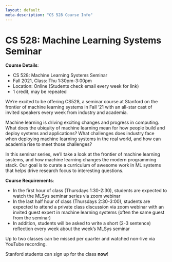 ```yaml
---
layout: default
meta-description: "CS 528 Course Info"
---
```


# CS 528: Machine Learning Systems Seminar

**Course Details**:
* CS 528: Machine Learning Systems Seminar
* Fall 2021, Class: Thu 1:30pm-3:00pm
* Location: Online (Students check email every week for link)
* 1 credit, may be repeated

We’re excited to be offering CS528, a seminar course at Stanford on the frontier of machine learning systems in Fall ‘21 with an all-star cast of invited speakers every week from industry and academia.

Machine learning is driving exciting changes and progress in computing. What does the ubiquity of machine learning mean for how people build and deploy systems and applications? What challenges does industry face when deploying machine learning systems in the real world, and how can academia rise to meet those challenges?

In this seminar series, we’ll take a look at the frontier of machine learning systems, and how machine learning changes the modern programming stack. Our goal is to curate a curriculum of awesome work in ML systems that helps drive research focus to interesting questions.

**Course Requirements**:
* In the first hour of class (Thursdays 1:30-2:30), students are expected to watch the MLSys seminar series via zoom webinar
* In the last half hour of class (Thursdays 2:30-3:00), students are expected to attend a private class discussion via zoom webinar with an invited guest expert in machine learning systems (often the same guest from the seminar)
* In addition, students will be asked to write a short (2-3 sentence) reflection every week about the week’s MLSys seminar

Up to two classes can be missed per quarter and watched non-live via YouTube recording.

Stanford students can sign up for the class **now**!
